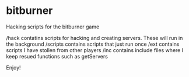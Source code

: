 # bitburner
Hacking scripts for the bitburner game

/hack contatins scripts for hacking and creating servers. These will run in the background
/scripts contains scripts that just run once
/ext contains scripts I have stollen from other players
/inc contains include files where I keep resued functions such as getServers 

Enjoy!
